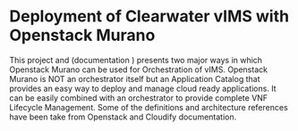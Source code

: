 # Deployment of Clearwater vIMS with Openstack Murano

This project and (documentation  ) presents two major ways in which Openstack Murano can be used for Orchestration of vIMS.
Openstack Murano is NOT an orchestrator itself but an Application Catalog that provides an easy way to deploy and manage cloud ready applications.
It can be easily combined with an orchestrator to provide complete VNF Lifecycle Management.
Some of the definitions and architecture references have been take from Openstack and Cloudify documentation. 
